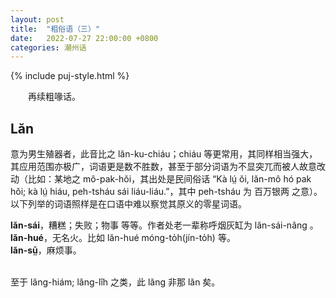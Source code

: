 ```yaml
---
layout: post
title:  "粗俗语（三）"
date:   2022-07-27 22:00:00 +0800
categories: 潮州话
---
```


{% include puj-style.html %}

&emsp;&emsp;再续粗喙话。
<br>

## Lăn

意为男生殖器者，此音比之 lăn-ku-chiáu；chiáu 等更常用，其同样相当强大，其应用范围亦极广，词语更是数不胜数，甚至于部分词语为不显突兀而被人故意改动（比如：某地之 mô-pak-hŏi，其出处是民间俗话 “Kà lṳ́ ŏi, lăn-mô hó pak hŏi; kà lṳ́ hiáu, peh-tsháu sái liáu-liáu.”，其中 peh-tsháu 为 百万银两 之意）。以下列举的词语照样是在口语中难以察觉其原义的零星词语。

**lăn-sái**，糟糕；失败；物事 等等。作者处老一辈称呼烟灰缸为 lăn-sái-nâng 。<br>
**lăn-hué**，无名火。比如 lăn-hué móng-to̍h(jín-to̍h) 等。<br>
**lăn-sṳ̄**，麻烦事。<br>
<br>

至于 lăng-hiám; lăng-lîh 之类，此 lăng 非那 lăn 矣。
